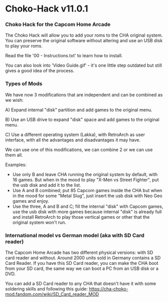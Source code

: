 # Choko-Hack v11.0.1
### Choko Hack for the Capcom Home Arcade

The Choko Hack will allow you to add your roms to the CHA original system. You can preserve the original software without altering and use an USB disk to play your roms.

Read the file '00 - Instructions.txt' to learn how to install.

You can also look into 'Video Guide.gif' - it's one little step outdated but still gives a good idea of the process.

### Types of Mods

We have now 3 modifications that are independent and can be combined as we wish:

A) Expand internal "disk" partition and add games to the original menu.

B) Use an USB drive to expand "disk" space and add games to the original menu.

C) Use a different operating system (Lakka), with RetroArch as user interface, with all the advantages and disadvantages it may have.

We can use one of this modifications, we can combine 2 or we can use them all.

Examples:
- Use only B and leave CHA running the original system by default, with 16 games. But when in the mood to play "X-Men vs Street Fighter", put the usb disk and add it to the list.
- Use A and B combined; put 85 Capcom games inside the CHA but when in the mood for some "Metal Slug", just insert the usb disk with Neo Geo games and enjoy.
- Use the three, A and B and C; fill the internal "disk" with Capcom games, use the usb disk with more games because internal "disk" is already full and install RetroArch to play those vertical games or other that the original system won't run.


### International model vs German model (aka with SD Card reader)

The Capcom Home Arcade has two different physical versions: with SD card reader and without.
Around 2000 units sold in Germany contains a SD Card Reader. If you have this SD Card reader, you can make the CHA boot from your SD card, the same way we can boot a PC from an USB disk or a DVD.

You can add a SD Card reader to any CHA that doesn't have it with some soldering skills and following this guide: https://cha-choko-mod.fandom.com/wiki/SD_Card_reader_MOD
